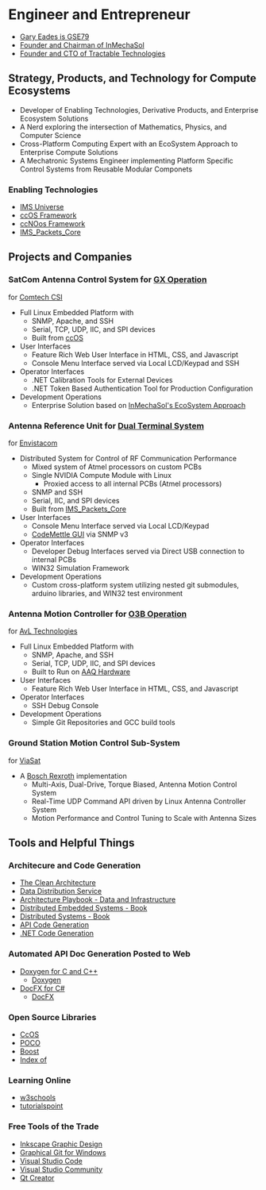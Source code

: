 # Engineer and Entrepreneur
- [Gary Eades is GSE79](https://gse79.net)
- [Founder and Chairman of InMechaSol](https://www.inmechasol.org)
- [Founder and CTO of Tractable Technologies](https://tractabletechnologies.com)
## Strategy, Products, and Technology for Compute Ecosystems
- Developer of Enabling Technologies, Derivative Products, and Enterprise Ecosystem Solutions
- A Nerd exploring the intersection of Mathematics, Physics, and Computer Science
- Cross-Platform Computing Expert with an EcoSystem Approach to Enterprise Compute Solutions
- A Mechatronic Systems Engineer implementing Platform Specific Control Systems from Reusable Modular Componets

### Enabling Technologies
- [IMS Universe](https://github.com/inmechasol/ims#an-enterprise-solution)
- [ccOS Framework](https://github.com/InMechaSol/ccOS#ccos-extends-ccnoos)
- [ccNOos Framework](https://github.com/InMechaSol/ccNOos#ccnoos---build-portable-microcontroller-applications)
- [IMS_Packets_Core](https://inmechasol.com/IMS_Packets_Core/index.html)

## Projects and Companies

### SatCom Antenna Control System for [GX Operation](https://www.inmarsat.com/en/solutions-services/global-xpress.html)
for [Comtech CSI](https://comtechsystems.com/)
- Full Linux Embedded Platform with
  - SNMP, Apache, and SSH
  - Serial, TCP, UDP, IIC, and SPI devices
  - Built from [ccOS](https://github.com/InMechaSol/ccOS#ccos-extends-ccnoos)
- User Interfaces
  - Feature Rich Web User Interface in HTML, CSS, and Javascript
  - Console Menu Interface served via Local LCD/Keypad and SSH
- Operator Interfaces
  - .NET Calibration Tools for External Devices
  - .NET Token Based Authentication Tool for Production Configuration
- Development Operations
  - Enterprise Solution based on [InMechaSol's EcoSystem Approach](https://github.com/InMechaSol/IMS#an-enterprise-solution)  
  
### Antenna Reference Unit for [Dual Terminal System](https://www.envistacom.com/wp-content/uploads/Phoenix-Case-Study.pdf)
for [Envistacom](https://www.envistacom.com/)
- Distributed System for Control of RF Communication Performance
  - Mixed system of Atmel processors on custom PCBs
  - Single NVIDIA Compute Module with Linux
    - Proxied access to all internal PCBs (Atmel processors)
  - SNMP and SSH
  - Serial, IIC, and SPI devices
  - Built from [IMS_Packets_Core](https://inmechasol.com/IMS_Packets_Core/index.html)
- User Interfaces
  - Console Menu Interface served via Local LCD/Keypad
  - [CodeMettle GUI](https://www.codemettle.com/) via SNMP v3
- Operator Interfaces
  - Developer Debug Interfaces served via Direct USB connection to internal PCBs
  - WIN32 Simulation Framework
- Development Operations
  - Custom cross-platform system utilizing nested git submodules, arduino libraries, and WIN32 test environment  

### Antenna Motion Controller for [O3B Operation](https://o3bmpower.ses.com/)
for [AvL Technologies](https://www.avltech.com/)
- Full Linux Embedded Platform with
  - SNMP, Apache, and SSH
  - Serial, TCP, UDP, IIC, and SPI devices
  - Built to Run on [AAQ Hardware](https://www.avltech.com/technology/6)
- User Interfaces
  - Feature Rich Web User Interface in HTML, CSS, and Javascript
- Operator Interfaces
  - SSH Debug Console
- Development Operations
  - Simple Git Repositories and GCC build tools  

### Ground Station Motion Control Sub-System
for [ViaSat](https://www.viasat.com/products/satellite-antennas/)
- A [Bosch Rexroth](https://www.boschrexroth.com/en/us/) implementation
  - Multi-Axis, Dual-Drive, Torque Biased, Antenna Motion Control System 
  - Real-Time UDP Command API driven by Linux Antenna Controller System
  - Motion Performance and Control Tuning to Scale with Antenna Sizes  


## Tools and Helpful Things

### Architecure and Code Generation
- [The Clean Architecture](https://www.freecodecamp.org/news/a-quick-introduction-to-clean-architecture-990c014448d2/)
- [Data Distribution Service](https://opendds.org/)
- [Architecture Playbook - Data and Infrastructure](https://github.com/nocomplexity/ArchitecturePlaybook)
- [Distributed Embedded Systems - Book](https://link.springer.com/book/10.1007/978-0-387-35409-5)  
- [Distributed Systems - Book](https://go.lightbend.com/designing-reactive-systems-role-of-actor-model)
- [API Code Generation](https://editor.swagger.io/)
- [.NET Code Generation](https://www.codesmithtools.com/product/generator)

### Automated API Doc Generation Posted to Web
- [Doxygen for C and C++](https://inmechasol.com/)
  - [Doxygen](https://www.doxygen.nl/index.html)
- [DocFX for C#](https://gse79.github.io/)
  - [DocFX](https://dotnet.github.io/docfx/)
  
### Open Source Libraries
- [CcOS](https://github.com/AndyD87/CcOS)
- [POCO](https://pocoproject.org/#usecases)
- [Boost](https://www.boost.org/)
- [Index of](https://en.cppreference.com/w/cpp/links/libs)

### Learning Online
- [w3schools](https://www.w3schools.com/)
- [tutorialspoint](https://www.tutorialspoint.com/index.htm)

### Free Tools of the Trade
- [Inkscape Graphic Design](https://inkscape.org/)
- [Graphical Git for Windows](https://tortoisegit.org/)
- [Visual Studio Code](https://code.visualstudio.com/)
- [Visual Studio Community](https://visualstudio.microsoft.com/vs/community/)
- [Qt Creator](https://www.qt.io/product/development-tools)







